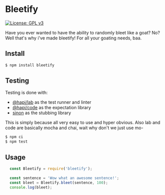# Bleetify
[![License: GPL v3](https://img.shields.io/badge/License-GPLv3-blue.svg)](https://www.gnu.org/licenses/gpl-3.0)

Have you ever wanted to have the ability to randomly bleet like a goat? No? Well that's why i've made bleetify! For all your goating needs, baa.

## Install

```bash
$ npm install bleetify
```

## Testing

Testing is done with:

* [@hapi/lab](https://github.com/hapijs/lab) as the test runner and linter
* [@hapi/code](https://github.com/hapijs/code) as the expectation library
* [sinon](https://github.com/sinonjs/sinon) as the stubbing library

This is simply because all very easy to use and hyper obvious. Also lab and code are basically mocha and chai, wait why don't we just use mo-

```bash
$ npm ci
$ npm test
```

## Usage

```javascript
  const Bleetify = require('bleetify');
  
  const sentence = 'Wow what an awesome sentence!';
  const bleet = Bleetify.bleet(sentence, 100);
  console.log(bleet);
```
